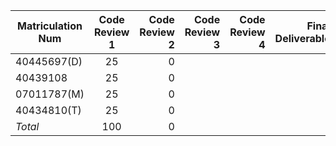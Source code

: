 
| **Matriculation Num**        | **Code Review 1**   | **Code Review 2**  | **Code Review 3** | **Code Review 4** | **Final Deliverable**
| ------------- |:-------------:| -----:| -----:| -----:| -----:|
| 40445697(D)   | 25      |  0 | | | |
| 40439108      | 25      |  0 | | | |
| 07011787(M)   | 25      |  0 | | | |
| 40434810(T)   | 25      |  0 | | | |
| *Total*         | 100      |  0 | | | |